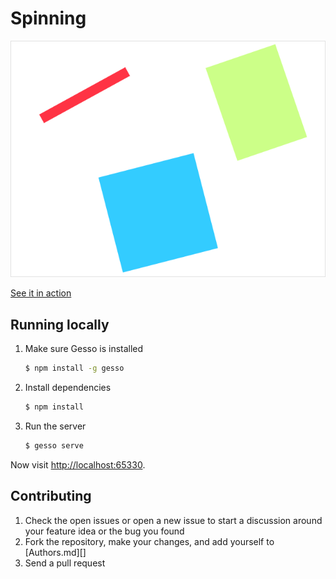 Spinning
========

[![Screenshot][]][demo]

[See it in action][demo]


Running locally
---------------

1. Make sure Gesso is installed

   ```bash
   $ npm install -g gesso
   ```

2. Install dependencies

   ```bash
   $ npm install
   ```

3. Run the server

   ```bash
   $ gesso serve
   ```

Now visit [http://localhost:65330](http://localhost:65330/).


Contributing
------------

1. Check the open issues or open a new issue to start a discussion around
   your feature idea or the bug you found
2. Fork the repository, make your changes, and add yourself to [Authors.md][]
3. Send a pull request


[screenshot]: screenshot.png
[demo]: http://gameblog.gessojs.com/press-start/
